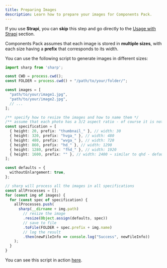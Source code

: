 ```yaml
---
title: Preparing Images
description: Learn how to prepare your images for Components Pack.
---
```


If you use **Strapi**, you can **skip** this step and go directly to the [Usage with Strapi](/components-pack/start/usage-with-strapi/) section.

Components Pack assumes that each image is stored in **multiple sizes**, with each size having a **prefix** that corresponds to its width.

You can use the following script to generate images in different sizes:

```ts
import sharp from 'sharp';

const CWD = process.cwd();
const FOLDER = process.cwd() + "/path/to/your/folder/";

const images = [
  "path/to/your/image1.jpg",
  "path/to/your/image2.jpg",
  // ...
];

/** specify how to resize the images and how to name them */
/** assume that each photo has a 3/2 aspect ratio - of course it is not a requirement  */
const specification = [
  { height: 20, prefix: "thumbnail_" }, // width: 30
  { height: 320, prefix: "hvga_" }, // width: 480
  { height: 480, prefix: "wvga_" }, // width: 720
  { height: 860, prefix: "hd_" }, // width: 1290
  { height: 1280, prefix: "fhd_" }, // width: 1920
  { height: 1600, prefix: "" }, // width: 2400 ~ similar to qhd - default, no prefix
];

const defaults = {
  withoutEnlargement: true,
};

// sharp will process all the images in all specifications
const allProcesses = [];
for (const img of images) {
  for (const spec of specification) {
    allProcesses.push(
      sharp(__dirname + img.path)
        // resize the image
        .resize(Object.assign(defaults, spec))
        // save to file
        .toFile(FOLDER + spec.prefix + img.name)
        // log the result
        .then(newFileInfo => console.log("Success", newFileInfo))
    );
  }
}
```

You can see this script in action [here](https://github.com/Matb85/components-pack/blob/master/imgs/imageResizer.js).